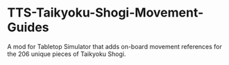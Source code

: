 # TTS-Taikyoku-Shogi-Movement-Guides
A mod for Tabletop Simulator that adds on-board movement references for the 206 unique pieces of Taikyoku Shogi.
